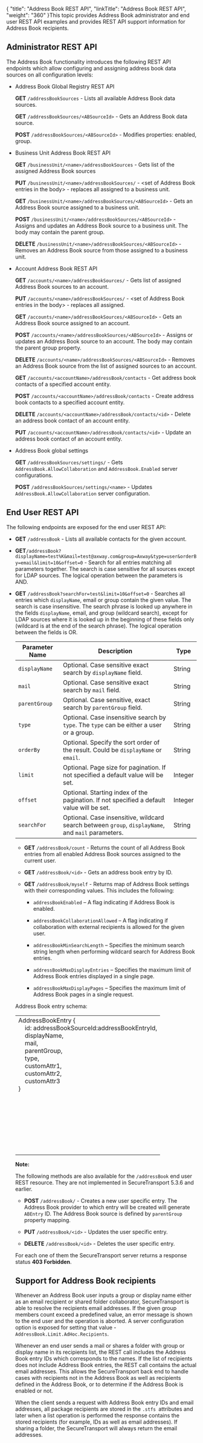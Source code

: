 {
    "title": "Address Book REST API",
    "linkTitle": "Address Book REST API",
    "weight": "360"
}This topic provides Address Book administrator and end user REST API examples and provides REST API support information for Address Book recipients.

## Administrator REST API

The Address Book functionality introduces the following REST API endpoints which allow configuring and assigning address book data sources on all configuration levels:

-   Address Book Global Registry REST API  
    **GET** `/addressBookSources` - Lists all available Address Book data sources.  
    **GET** `/addressBookSources/<ABSourceId>` - Gets an Address Book data source.  
    **POST** `/addressBookSources/<ABSourceId>` - Modifies properties: enabled, group.
-   Business Unit Address Book REST API  
    **GET** `/businessUnit/<name>/addressBookSources` - Gets list of the assigned Address Book sources  
    **PUT** `/businessUnit/<name>/addressBookSources/` - &lt;set of Address Book entries in the body> - replaces all assigned to a business unit.  
    **GET** `/businessUnit/<name>/addressBookSources/<ABSourceId>` - Gets an Address Book source assigned to a business unit.  
    **POST** `/businessUnit/<name>/addressBookSources/<ABSourceId>` - Assigns and updates an Address Book source to a business unit. The body may contain the parent group.  
    **DELETE** `/businessUnit/<name>/addressBookSources/<ABSourceId>` - Removes an Address Book source from those assigned to a business unit.
-   Account Address Book REST API  
    **GET** `/accounts/<name>/addressBookSources/` - Gets list of assigned Address Book sources to an account.  
    **PUT** `/accounts/<name>/addressBookSources/` - &lt;set of Address Book entries in the body> - replaces all assigned.  
    **GET** `/accounts/<name>/addressBookSources/<ABSourceId>` - Gets an Address Book source assigned to an account.  
    **POST** `/accounts/<name>/addressBookSources/<ABSourceId>` - Assigns or updates an Address Book source to an account. The body may contain the parent group property.  
    **DELETE** `/accounts/<name>/addressBookSources/<ABSourceId>` - Removes an Address Book source from the list of assigned sources to an account.  
    **GET** `/accounts/<accountName>/addressBook/contacts` - Get address book contacts of a specified account entity.  
    **POST** `/accounts/<accountName>/addressBook/contacts` - Create address book contacts to a specified account entity.  
    **DELETE** `/accounts/<accountName>/addressBook/contacts/<id>` - Delete an address book contact of an account entity.  
    **PUT** `/accounts/<accountName>/addressBook/contacts/<id>` - Update an address book contact of an account entity.
-   Address Book global settings  
    **GET** `/addressBookSources/settings/` - Gets `AddressBook.AllowCollaboration` and `AddressBook.Enabled` server configurations.  
    **POST** `/addressBookSources/settings/<name>` - Updates `AddressBook.AllowCollaboration` server configuration.

## End User REST API

The following endpoints are exposed for the end user REST API:

-   **GET** `/addressBook` - Lists all available contacts for the given account.

-   **GET**`/addressBook?displayName=test%K&mail=test@axway.com&group=Axway&type=user&orderBy=email&limit=10&offset=0` - Search for all entries matching all parameters together. The search is case sensitive for all sources except for LDAP sources. The logical operation between the parameters is AND.

-   **GET** `/addressBook?searchFor=test&limit=10&offset=0` - Searches all entries which `displayName`, email or group contain the given value. The search is case insensitive. The search phrase is looked up anywhere in the fields `displayName`, email, and group (wildcard search), except for LDAP sources where it is looked up in the beginning of these fields only (wildcard is at the end of the search phrase). The logical operation between the fields is OR.  
    

    <table cellspacing="0">
   <col/>
   <col/>
   <col/>
   <thead>
      <tr>
         <th>Parameter Name</th>
         <th>Description</th>
         <th>Type</th>
      </tr>
   </thead>
   <tbody>
      <tr>
         <td><code>displayName</code>
         </td>
         <td>Optional. Case sensitive exact search by <code>displayName</code> field.         </td>
         <td>String         </td>
      </tr>
      <tr>
         <td><code>mail</code>
         </td>
         <td>Optional. Case sensitive exact search by <code>mail</code> field.         </td>
         <td>String         </td>
      </tr>
      <tr>
         <td><code>parentGroup</code>
         </td>
         <td>Optional. Case sensitive, exact search by <code>parentGroup</code> field.         </td>
         <td>String         </td>
      </tr>
      <tr>
         <td><code>type</code>
         </td>
         <td>Optional. Case insensitive search by <code>type</code>. The <code>type</code> can be either a user or a group.         </td>
         <td>String         </td>
      </tr>
      <tr>
         <td><code>orderBy</code>
         </td>
         <td>Optional. Specify the sort order of the result. Could be <code>displayName</code> or <code>email</code>.         </td>
         <td>String         </td>
      </tr>
      <tr>
         <td><code>limit</code>
         </td>
         <td>Optional. Page size for pagination. If not specified a default value will be set.         </td>
         <td>Integer         </td>
      </tr>
      <tr>
         <td><code>offset</code>
         </td>
         <td>Optional. Starting index of the pagination. If not specified a default value will be set.         </td>
         <td>Integer         </td>
      </tr>
      <tr>
         <td><code>searchFor</code>
         </td>
         <td>Optional. Case insensitive, wildcard search between <code>group</code>, <code>displayName</code>, and <code>mail</code> parameters.         </td>
         <td>String         </td>
      </tr>
   </tbody>
</table>

-   **GET** `/addressBook/count` - Returns the count of all Address Book entries from all enabled Address Book sources assigned to the current user.

-   **GET** `/addressBook/<id>` - Gets an address book entry by ID.

-   **GET** `/addressBook/myself` - Returns map of Address Book settings with their corresponding values. This includes the following:
    -   `addressBookEnabled` – A flag indicating if Address Book is enabled.
    -   `addressBookCollaborationAllowed` – A flag indicating if collaboration with external recipients is allowed for the given user.
    -   `addressBookMinSearchLength` – Specifies the minimum search string length when performing wildcard search for Address Book entries.
    -   `addressBookMaxDisplayEntries` – Specifies the maximum limit of Address Book entries displayed in a single page.
    -   `addressBookMaxDisplayPages` – Specifies the maximum limit of Address Book pages in a single request.

Address Book entry schema:

<table cellspacing="0">
   <col/>
   <tbody>
      <tr>
         <td>AddressBookEntry {<br>    id: addressBookSourceId:addressBookEntryId,<br>    displayName,<br>    mail,<br>    parentGroup,<br>    type,<br>    customAttr1,<br>    customAttr2,<br>    customAttr3<br>}</br></br></br></br></br></br></br></br></br>         </td>
      </tr>
   </tbody>
</table>

**Note:**

The following methods are also available for the `/addressBook` end user REST resource. They are not implemented in SecureTransport 5.3.6 and earlier.

-   **POST** `/addressBook/` - Creates a new user specific entry. The Address Book provider to which entry will be created will generate `ABEntry` ID. The Address Book source is defined by `parentGroup` property mapping.
-   **PUT** `/addressBook/<id>` - Updates the user specific entry.
-   **DELETE** `/addressBook/<id>` - Deletes the user specific entry.

For each one of them the SecureTransport server returns a response status **403 Forbidden**.

## Support for Address Book recipients

Whenever an Address Book user inputs a group or display name either as an email recipient or shared folder collaborator, SecureTransport is able to resolve the recipients email addresses. If the given group members count exceed a predefined value, an error message is shown to the end user and the operation is aborted. A server configuration option is exposed for setting that value - `AddressBook.Limit.AdHoc.Recipients`.

Whenever an end user sends a mail or shares a folder with group or display name in its recipients list, the REST call includes the Address Book entry IDs which corresponds to the names. If the list of recipients does not include Address Book entries, the REST call contains the actual email addresses. This allows the SecureTransport back end to handle cases with recipients not in the Address Book as well as recipients defined in the Address Book, or to determine if the Address Book is enabled or not.

When the client sends a request with Address Book entry IDs and email addresses, all package recipients are stored in the `.stfs `attributes and later when a list operation is performed the response contains the stored recipients (for example, IDs as well as email addresses). If sharing a folder, the SecureTransport will always return the email addresses.
